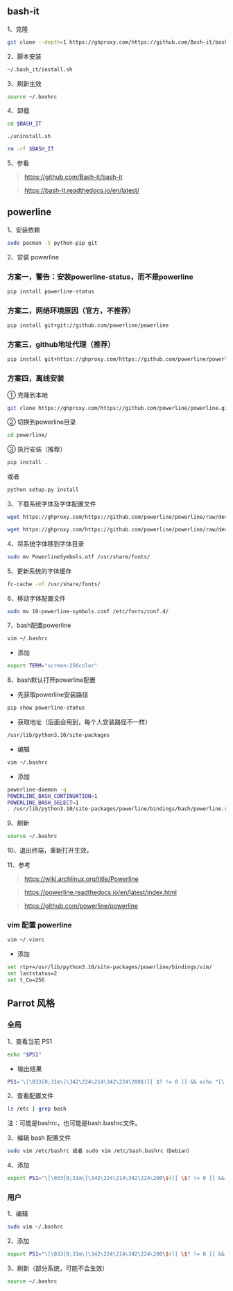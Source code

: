 ## bash-it

1、克隆

```sh
git clone --depth=1 https://ghproxy.com/https://github.com/Bash-it/bash-it.git ~/.bash_it
```

2、脚本安装

```sh
~/.bash_it/install.sh
```

3、刷新生效

```sh
source ~/.bashrc
```

4、卸载

```sh
cd $BASH_IT
```

```sh
./uninstall.sh
```

```sh
rm -rf $BASH_IT
```

5、参看

> https://github.com/Bash-it/bash-it

> https://bash-it.readthedocs.io/en/latest/

## powerline

1、安装依赖

```sh
sudo pacman -S python-pip git
```

2、安装 powerline

### 方案一，警告：安装powerline-status，而不是powerline

```sh
pip install powerline-status
```

### 方案二，网络环境原因（官方，不推荐）

```sh
pip install git+git://github.com/powerline/powerline
```

### 方案三，github地址代理（推荐）

```sh
pip install git+https://ghproxy.com/https://github.com/powerline/powerline.git
```

### 方案四，离线安装

① 克隆到本地

```sh
git clone https://ghproxy.com/https://github.com/powerline/powerline.git
```

② 切换到powerline目录

```sh
cd powerline/
```

③ 执行安装（推荐）

```sh
pip install .
```

或者

```sh
python setup.py install
```

3、下载系统字体及字体配置文件

```sh
wget https://ghproxy.com/https://github.com/powerline/powerline/raw/develop/font/PowerlineSymbols.otf
```

```sh
wget https://ghproxy.com/https://github.com/powerline/powerline/raw/develop/font/10-powerline-symbols.conf
```

4、将系统字体移到字体目录

```sh
sudo mv PowerlineSymbols.otf /usr/share/fonts/
```
5、更新系统的字体缓存

```sh
fc-cache -vf /usr/share/fonts/
```

6、移动字体配置文件

```sh
sudo mv 10-powerline-symbols.conf /etc/fonts/conf.d/
```

7、bash配置powerline

```sh
vim ~/.bashrc
```

- 添加

```sh
export TERM="screen-256color"
```

8、bash默认打开powerline配置

- 先获取powerline安装路径

```sh
pip show powerline-status
```

- 获取地址（后面会用到，每个人安装路径不一样）

```sh
/usr/lib/python3.10/site-packages
```

- 编辑

```sh
vim ~/.bashrc
```

- 添加

```sh
powerline-daemon -q
POWERLINE_BASH_CONTINUATION=1
POWERLINE_BASH_SELECT=1
. /usr/lib/python3.10/site-packages/powerline/bindings/bash/powerline.sh
```

9、刷新

```sh
source ~/.bashrc
```

10、退出终端，重新打开生效。

11、参考

> https://wiki.archlinux.org/title/Powerline

> https://powerline.readthedocs.io/en/latest/index.html

> https://github.com/powerline/powerline

### vim 配置 powerline

```sh
vim ~/.vimrc
```

- 添加

```sh
set rtp+=/usr/lib/python3.10/site-packages/powerline/bindings/vim/
set laststatus=2
set t_Co=256
```

## Parrot 风格

### 全局

1、查看当前 PS1

```sh
echo "$PS1" 
```

- 输出结果

```sh
PS1='\[\033[0;31m\]\342\224\214\342\224\200$([[ $? != 0 ]] && echo "[\[\033[0;37m\]\342\234\227\[\033[0;31m\]]\342\224\200")[\[\033[0;39m\]\u\[\033[01;33m\]@\[\033[01;96m\]\h\[\033[0;31m\]]\342\224\200[\[\033[0;32m\]\w\[\033[0;31m\]]\n\[\033[0;31m\]\342\224\224\342\224\200\342\224\200\342\225\274 \[\033[0m\]\[\e[01;33m\]\$\[\e[0m\]'
```

2、查看配置文件

```sh
ls /etc | grep bash
```

注：可能是bashrc，也可能是bash.bashrc文件。

3、编辑 bash 配置文件

```sh
sudo vim /etc/bashrc 或者 sudo vim /etc/bash.bashrc（Debian）
```

4、添加

```sh
export PS1="\[\033[0;31m\]\342\224\214\342\224\200\$([[ \$? != 0 ]] && echo \"[\[\033[0;37m\]\342\234\227\[\033[0;31m\]]\342\224\200\")[$(if [[ ${EUID} == 0 ]]; then echo '\[\033[01;31m\]root\[\033[01;33m\]@\[\033[01;96m\]\h'; else echo '\[\033[0;39m\]\u\[\033[01;33m\]@\[\033[01;96m\]\h'; fi)\[\033[0;31m\]]\342\224\200[\[\033[0;32m\]\w\[\033[0;31m\]]\n\[\033[0;31m\]\342\224\224\342\224\200\342\224\200\342\225\274 \[\033[0m\]\[\e[01;33m\]\\$\[\e[0m\]"
```

### 用户

1、编辑

```sh
sudo vim ~/.bashrc
```

2、添加

```sh
export PS1="\[\033[0;31m\]\342\224\214\342\224\200\$([[ \$? != 0 ]] && echo \"[\[\033[0;37m\]\342\234\227\[\033[0;31m\]]\342\224\200\")[$(if [[ ${EUID} == 0 ]]; then echo '\[\033[01;31m\]root\[\033[01;33m\]@\[\033[01;96m\]\h'; else echo '\[\033[0;39m\]\u\[\033[01;33m\]@\[\033[01;96m\]\h'; fi)\[\033[0;31m\]]\342\224\200[\[\033[0;32m\]\w\[\033[0;31m\]]\n\[\033[0;31m\]\342\224\224\342\224\200\342\224\200\342\225\274 \[\033[0m\]\[\e[01;33m\]\\$\[\e[0m\]"
```

3、刷新（部分系统，可能不会生效）

```sh
source ~/.bashrc
```